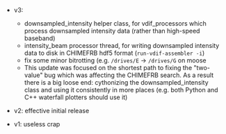 - v3:
  - downsampled_intensity helper class, for vdif_processors which process downsampled intensity data (rather than high-speed baseband)
  - intensity_beam processor thread, for writing downsampled intensity data to disk in CHIMEFRB hdf5 format (`run-vdif-assembler -i`)
  - fix some minor bitrotting (e.g. `/drives/E` -> `/drives/G` on moose
  - This update was focused on the shortest path to fixing the "two-value" bug which was affecting the CHIMEFRB search.
    As a result there is a big loose end: cythonizing the downsampled_intensity class and using it consistently in more places
    (e.g. both Python and C++ waterfall plotters should use it)

- v2: effective initial release

- v1: useless crap
